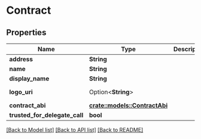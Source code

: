 # Contract

## Properties

Name | Type | Description | Notes
------------ | ------------- | ------------- | -------------
**address** | **String** |  | 
**name** | **String** |  | 
**display_name** | **String** |  | 
**logo_uri** | Option<**String**> |  | [optional][readonly]
**contract_abi** | [**crate::models::ContractAbi**](ContractAbi.md) |  | 
**trusted_for_delegate_call** | **bool** |  | 

[[Back to Model list]](../README.md#documentation-for-models) [[Back to API list]](../README.md#documentation-for-api-endpoints) [[Back to README]](../README.md)


